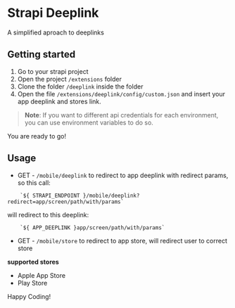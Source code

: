 # Strapi Deeplink

A simplified aproach to deeplinks
 
## Getting started

 1. Go to your strapi project
 2. Open the project `/extensions` folder
 3. Clone the folder `/deeplink` inside the folder
4. Open the file `/extensions/deeplink/config/custom.json` and insert your app deeplink and stores link.
> **Note**: If you want to different api credentials for each environment, you can use environment variables to do so.

You are ready to go!

## Usage 

 - GET - `/mobile/deeplink` 
to redirect to app deeplink with redirect params, so this call:

```es6
    `${ STRAPI_ENDPOINT }/mobile/deeplink?redirect=app/screen/path/with/params`
```

will redirect to this deeplink:

```es6
    `${ APP_DEEPLINK }app/screen/path/with/params`
```

 - GET - `/mobile/store`
to redirect to app store, will redirect user to correct store


**supported stores**
- Apple App Store
- Play Store


Happy Coding!
